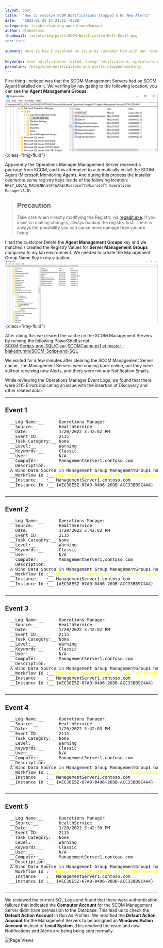 ```yaml
---
layout: post
title:  "How to resolve SCOM Notifications Stopped & No New Alerts"
date:   '2022-01-28 14:21:52 -0500'
categories: troubleshooting operationsManager
author: blakedrumm
thumbnail: /assets/img/posts/SCOM-Notification-Bell-Email.png
toc: true

summary: Here is how I resolved an issue my customer had with not receiving notification emails for alerts in SCOM. They also noticed there are no new alerts in several days.

keywords: scom notifications failed, opsmgr notifications, operations manager notifications, alerts not updating, no new alerts, alerts stalled, all management server resource pool failure
permalink: /blog/scom-notifications-and-alerts-stopped-working/
---
```

 
 First thing I noticed was that the SCOM Management Servers had an SCOM Agent Installed on it. We verifing by navigating to the following location, you can see the __Agent Management Groups__:
 ![Management Server - Bad Registry Keys](/assets/img/posts/agent-registry-scom-ms.png){:class="img-fluid"}

Apparently the Operations Manager Management Server received a package from SCCM, and this attempted to automatically install the SCOM Agent (Microsoft Monitoring Agent). And during this process the installer overwrote some registry keys inside of the following location: \
`HKEY_LOCAL_MACHINE\SOFTWARE\Microsoft\Microsoft Operations Manager\3.0\`

 > ## Precaution
 > Take care when directly modifying the Registry via [regedit.exe](https://support.microsoft.com/windows/how-to-open-registry-editor-in-windows-10-deab38e6-91d6-e0aa-4b7c-8878d9e07b11). If you insist on making changes, always backup the registry first. There is always the possibility you can cause more damage than you are fixing.

I had the customer Delete the __Agent Management Groups__ key and we matched / created the Registry Values for __Server Management Groups__ compared to my lab environment. We needed to create the Management Group Name Key in my situation.
![Management Server - Good Registry Keys](/assets/img/posts/management-server-registry.png){:class="img-fluid"}

After doing this we cleared the cache on the SCOM Management Servers by running the following PowerShell script: \
[SCOM-Scripts-and-SQL/Clear-SCOMCache.ps1 at master · blakedrumm/SCOM-Script-and-SQL](https://github.com/blakedrumm/SCOM-Scripts-and-SQL/blob/master/Powershell/Clear-SCOMCache.ps1)


We waited for a few minutes after clearing the SCOM Management Server cache. The Management Servers were coming back online, but they were still not receiving new Alerts, and there were not any Notification Emails.

While reviewing the Operations Manager Event Logs, we found that there were 2115 Errors indicating an issue with the insertion of Discovery and other related data:

___

## Event 1
  <pre>
  __Log Name:__      Operations Manager 
  __Source:__        HealthService 
  __Date:__          1/20/2022 3:42:02 PM 
  __Event ID:__      2115 
  __Task Category:__ None 
  __Level:__         Warning 
  __Keywords:__      Classic 
  __User:__          N/A 
  __Computer:__      ManagementServer1.contoso.com 
  __Description:__ 
  A Bind Data Source in Management Group ManagementGroup1 has posted items to the workflow, but has not received a response in 480 seconds.  This indicates a performance or functional problem with the workflow. 
  __Workflow Id :__ <span style="color:yellow">Microsoft.SystemCenter.CollectEventData</span> 
  __Instance    :__ ManagementServer1.contoso.com 
  __Instance Id :__ {AEC38E5Z-67A9-0406-20DB-ACC33BB9C4A4}
  </pre>

___

## Event 2
  <pre>
  __Log Name:__      Operations Manager 
  __Source:__        HealthService 
  __Date:__          1/20/2022 3:42:02 PM 
  __Event ID:__      2115 
  __Task Category:__ None 
  __Level:__         Warning 
  __Keywords:__      Classic 
  __User:__          N/A 
  __Computer:__      ManagementServer1.contoso.com 
  __Description:__ 
  A Bind Data Source in Management Group ManagementGroup1 has posted items to the workflow, but has not received a response in 480 seconds.  This indicates a performance or functional problem with the workflow. 
  __Workflow Id :__ <span style="color:yellow">Microsoft.SystemCenter.CollectPerformanceData</span> 
  __Instance    :__ ManagementServer1.contoso.com 
  __Instance Id :__ {AEC38E5Z-67A9-0406-20DB-ACC33BB9C4A4}
  </pre>

___

## Event 3
  <pre>
  __Log Name:__      Operations Manager 
  __Source:__        HealthService 
  __Date:__          1/20/2022 3:42:02 PM 
  __Event ID:__      2115 
  __Task Category:__ None 
  __Level:__         Warning 
  __Keywords:__      Classic 
  __User:__          N/A 
  __Computer:__      ManagementServer1.contoso.com 
  __Description:__ 
  A Bind Data Source in Management Group ManagementGroup1 has posted items to the workflow, but has not received a response in 480 seconds.  This indicates a performance or functional problem with the workflow. 
  __Workflow Id :__ <span style="color:yellow">Microsoft.SystemCenter.CollectPublishedEntityState</span> 
  __Instance    :__ ManagementServer1.contoso.com 
  __Instance Id :__ {AEC38E5Z-67A9-0406-20DB-ACC33BB9C4A4}
  </pre>

___

## Event 4
  <pre>
  __Log Name:__      Operations Manager 
  __Source:__        HealthService 
  __Date:__          1/20/2022 3:42:03 PM 
  __Event ID:__      2115 
  __Task Category:__ None 
  __Level:__         Warning 
  __Keywords:__      Classic 
  __User:__          N/A 
  __Computer:__      ManagementServer1.contoso.com 
  __Description:__ 
  A Bind Data Source in Management Group ManagementGroup1 has posted items to the workflow, but has not received a response in 480 seconds.  This indicates a performance or functional problem with the workflow. 
  __Workflow Id :__ <span style="color:yellow">Microsoft.SystemCenter.CollectSignatureData</span> 
  __Instance    :__ ManagementServer1.contoso.com 
  __Instance Id :__ {AEC38E5Z-67A9-0406-20DB-ACC33BB9C4A4}
  </pre>

___

## Event 5
  <pre>
  __Log Name:__      Operations Manager 
  __Source:__        HealthService 
  __Date:__          1/20/2022 3:42:30 PM 
  __Event ID:__      2115 
  __Task Category:__ None 
  __Level:__         Warning 
  __Keywords:__      Classic 
  __User:__          N/A 
  __Computer:__      ManagementServer1.contoso.com 
  __Description:__ 
  A Bind Data Source in Management Group ManagementGroup1 has posted items to the workflow, but has not received a response in 480 seconds.  This indicates a performance or functional problem with the workflow. 
  __Workflow Id :__ <span style="color:yellow">Microsoft.SystemCenter.CollectDiscoveryData</span> 
  __Instance    :__ ManagementServer1.contoso.com 
  __Instance Id :__ {AEC38E5Z-67A9-0406-20DB-ACC33BB9C4A4}
  </pre>

___

We reviewed the current SQL Logs and found that there were authentication failures that indicated the __Computer Account__ for the SCOM Management Server didnt have permission to the Database. This lead us to check the __Default Action Account__ in Run As Profiles. We modified the __Default Action Account__ for the Management Servers to be assigned an __Windows Action Account__ instead of __Local System__. This resolved the issue and now Notifications and Alerts are being being sent normally.

![Page Views](https://counter.blakedrumm.com/count/tag.svg?url=blakedrumm.com/blog/scom-notifications-and-alerts-stopped-working/)

<!--
Having trouble with Pages? Check out our [documentation](https://docs.github.com/categories/github-pages-basics/) or [contact support](https://support.github.com/contact) and we’ll help you sort it out.

Tip:
To add auto-size pictures:
![/assets/img/posts/example.jpg](/assets/img/posts/example.jpg){:class="img-fluid"}
-->
